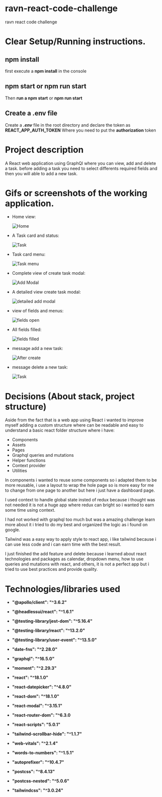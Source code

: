 # ravn-react-code-challenge

ravn react code challenge

# Clear Setup/Running instructions.

## npm install

first execute a **npm install** in the console

## npm start or npm run start

Then **run a npm start** or **npm run start**

## Create a .env file

Create a **_.env_** file in the root directory and declare the token as **REACT_APP_AUTH_TOKEN**
Where you need to put the **authorization** token

# Project description

A React web application using GraphQl where you can view, add and delete a task. before adding a task you need to select differents required fields and then you will able to add a new task.

# Gifs or screenshots of the working application.

- Home view:

  ![Home](/src/assets/images/part1.png)

- A Task card and status:

  ![Task](/src/assets/images/part2.png)

- Task card menu:

  ![Task menu](/src/assets/images/part3.png)

- Complete view of create task modal:

  ![Add Modal](/src/assets/images/part4.png)

- A detailed view create task modal:

  ![detailed add modal](/src/assets/images/part5.png)

- view of fields and menus:

  ![fields open](/src/assets/images/part6.png)

- All fields filled:

  ![fields filled](/src/assets/images/part7.png)

- message add a new task:

  ![After create](/src/assets/images/part8.png)

- message delete a new task:

  ![Task](/src/assets/images/part9.png)

# Decisions (About stack, project structure)

Aside from the fact that is a web app using React i wanted to improve myself adding a custom structure where can be readable and easy to understand a basic react folder structure where i have:

- Components
- Assets
- Pages
- Graphql queries and mutations
- Helper functions
- Context provider
- Utilities

In components i wanted to reuse some components so i adapted them to be more reusable, i use a layout to wrap the hole page so is more easy for me to change from one page to another but here i just have a dashboard page.

I used context to handle global state insted of redux because i thought was not needed it is not a huge app where redux can bright so i wanted to earn some time using context.

I had not worked with graphql too much but was a amazing challenge learn more about it i tried to do my best and organized the logic as i found on google.

Tailwind was a easy way to apply style to react app, i like tailwind because i can use less code and i can earn time with the best result.

I just finished the add feature and delete because i learned about react technologies and packages as calendar, dropdown menu, how to use queries and mutations with react, and others, it is not a perfect app but i tried to use best practices and provide quality.

# Technologies/libraries used

- **"@apollo/client": "^3.6.2"**

- **"@headlessui/react": "^1.6.1"**
- **"@testing-library/jest-dom": "^5.16.4"**
- **"@testing-library/react": "^13.2.0"**
- **"@testing-library/user-event": "^13.5.0"**
- **"date-fns": "^2.28.0"**
- **"graphql": "^16.5.0"**
- **"moment": "^2.29.3"**
- **"react": "^18.1.0"**
- **"react-datepicker": "^4.8.0"**
- **"react-dom": "^18.1.0"**
- **"react-modal": "^3.15.1"**
- **"react-router-dom": "^6.3.0**
- **"react-scripts": "5.0.1"**
- **"tailwind-scrollbar-hide": "^1.1.7"**
- **"web-vitals": "^2.1.4"**
- **"words-to-numbers": "^1.5.1"**
- **"autoprefixer": "^10.4.7"**
- **"postcss": "^8.4.13"**
- **"postcss-nested": "^5.0.6"**
- **"tailwindcss": "^3.0.24"**
